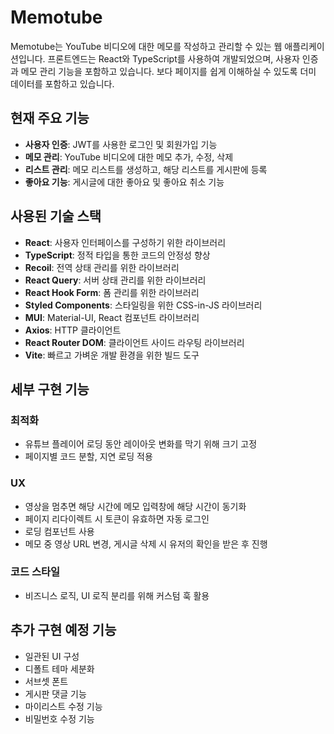 # Memotube

Memotube는 YouTube 비디오에 대한 메모를 작성하고 관리할 수 있는 웹 애플리케이션입니다. 프론트엔드는 React와 TypeScript를 사용하여 개발되었으며, 사용자 인증과 메모 관리 기능을 포함하고 있습니다. 보다 페이지를 쉽게 이해하실 수 있도록 더미 데이터를 포함하고 있습니다.

## 현재 주요 기능

- **사용자 인증**: JWT를 사용한 로그인 및 회원가입 기능
- **메모 관리**: YouTube 비디오에 대한 메모 추가, 수정, 삭제
- **리스트 관리**: 메모 리스트를 생성하고, 해당 리스트를 게시판에 등록
- **좋아요 기능**: 게시글에 대한 좋아요 및 좋아요 취소 기능

## 사용된 기술 스택

- **React**: 사용자 인터페이스를 구성하기 위한 라이브러리
- **TypeScript**: 정적 타입을 통한 코드의 안정성 향상
- **Recoil**: 전역 상태 관리를 위한 라이브러리
- **React Query**: 서버 상태 관리를 위한 라이브러리
- **React Hook Form**: 폼 관리를 위한 라이브러리
- **Styled Components**: 스타일링을 위한 CSS-in-JS 라이브러리
- **MUI**: Material-UI, React 컴포넌트 라이브러리
- **Axios**: HTTP 클라이언트
- **React Router DOM**: 클라이언트 사이드 라우팅 라이브러리
- **Vite**: 빠르고 가벼운 개발 환경을 위한 빌드 도구

## 세부 구현 기능

### 최적화

- 유튜브 플레이어 로딩 동안 레이아웃 변화를 막기 위해 크기 고정
- 페이지별 코드 분할, 지연 로딩 적용

### UX

- 영상을 멈추면 해당 시간에 메모 입력창에 해당 시간이 동기화
- 페이지 리다이렉트 시 토큰이 유효하면 자동 로그인
- 로딩 컴포넌트 사용
- 메모 중 영상 URL 변경, 게시글 삭제 시 유저의 확인을 받은 후 진행

### 코드 스타일

- 비즈니스 로직, UI 로직 분리를 위해 커스텀 훅 활용

## 추가 구현 예정 기능

- 일관된 UI 구성
- 디폴트 테마 세분화
- 서브셋 폰트
- 게시판 댓글 기능
- 마이리스트 수정 기능
- 비밀번호 수정 기능
